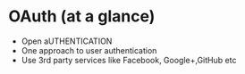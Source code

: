 # OAuth (at a glance)

- Open aUTHENTICATION
- One approach to user authentication
- Use 3rd party services like Facebook, Google+,GitHub etc

